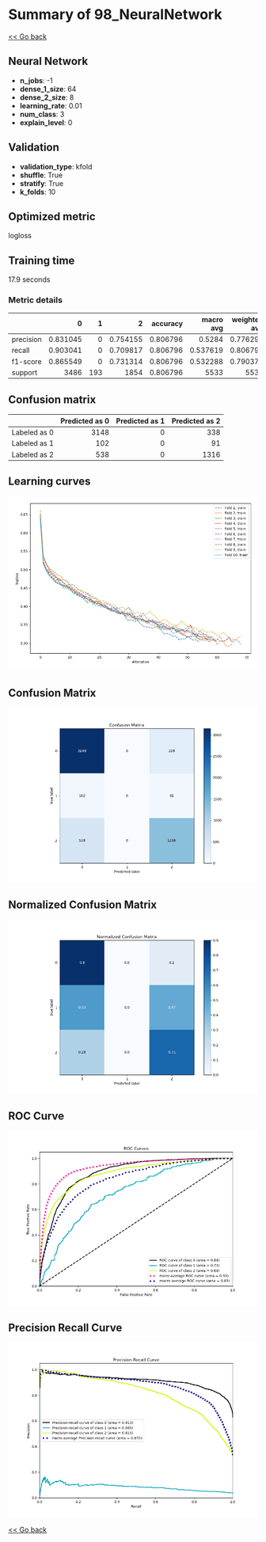 # Summary of 98_NeuralNetwork

[<< Go back](../README.md)


## Neural Network
- **n_jobs**: -1
- **dense_1_size**: 64
- **dense_2_size**: 8
- **learning_rate**: 0.01
- **num_class**: 3
- **explain_level**: 0

## Validation
 - **validation_type**: kfold
 - **shuffle**: True
 - **stratify**: True
 - **k_folds**: 10

## Optimized metric
logloss

## Training time

17.9 seconds

### Metric details
|           |           0 |   1 |           2 |   accuracy |   macro avg |   weighted avg |   logloss |
|:----------|------------:|----:|------------:|-----------:|------------:|---------------:|----------:|
| precision |    0.831045 |   0 |    0.754155 |   0.806796 |    0.5284   |       0.776293 |  0.518382 |
| recall    |    0.903041 |   0 |    0.709817 |   0.806796 |    0.537619 |       0.806796 |  0.518382 |
| f1-score  |    0.865549 |   0 |    0.731314 |   0.806796 |    0.532288 |       0.790378 |  0.518382 |
| support   | 3486        | 193 | 1854        |   0.806796 | 5533        |    5533        |  0.518382 |


## Confusion matrix
|              |   Predicted as 0 |   Predicted as 1 |   Predicted as 2 |
|:-------------|-----------------:|-----------------:|-----------------:|
| Labeled as 0 |             3148 |                0 |              338 |
| Labeled as 1 |              102 |                0 |               91 |
| Labeled as 2 |              538 |                0 |             1316 |

## Learning curves
![Learning curves](learning_curves.png)
## Confusion Matrix

![Confusion Matrix](confusion_matrix.png)


## Normalized Confusion Matrix

![Normalized Confusion Matrix](confusion_matrix_normalized.png)


## ROC Curve

![ROC Curve](roc_curve.png)


## Precision Recall Curve

![Precision Recall Curve](precision_recall_curve.png)



[<< Go back](../README.md)
